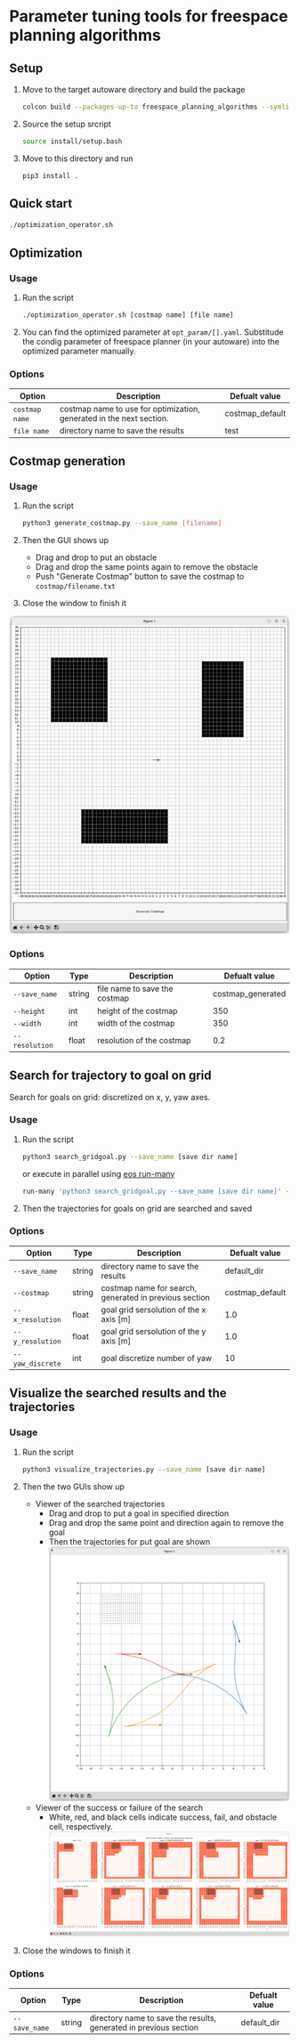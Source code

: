 # Parameter tuning tools for freespace planning algorithms

## Setup

1. Move to the target autoware directory and build the package

   ```sh
   colcon build --packages-up-to freespace_planning_algorithms --symlink-install --cmake-args -DCMAKE_BUILD_TYPE=Release
   ```

2. Source the setup srcript

   ```sh
   source install/setup.bash
   ```

3. Move to this directory and run

   ```sh
   pip3 install .
   ```

## Quick start

```sh
./optimization_operator.sh
```

## Optimization

### Usage

1. Run the script

   ```sh
   ./optimization_operator.sh [costmap name] [file name]
   ```

2. You can find the optimized parameter at `opt_param/[].yaml`. Substitude the condig parameter of freespace planner (in your autoware) into the optimized parameter manually.

### Options

| Option         | Description                                                          | Defualt value   |
| -------------- | -------------------------------------------------------------------- | --------------- |
| `costmap name` | costmap name to use for optimization, generated in the next section. | costmap_default |
| `file name`    | directory name to save the results                                   | test            |

## Costmap generation

### Usage

1. Run the script

   ```sh
   python3 generate_costmap.py --save_name [filename]
   ```

2. Then the GUI shows up
   - Drag and drop to put an obstacle
   - Drag and drop the same points again to remove the obstacle
   - Push "Generate Costmap" button to save the costmap to `costmap/filename.txt`
3. Close the window to finish it

![GUI of costmap generation function](figs/costmap.png)

### Options

| Option         | Type   | Description                   | Defualt value     |
| -------------- | ------ | ----------------------------- | ----------------- |
| `--save_name`  | string | file name to save the costmap | costmap_generated |
| `--height`     | int    | height of the costmap         | 350               |
| `--width`      | int    | width of the costmap          | 350               |
| `--resolution` | float  | resolution of the costmap     | 0.2               |

## Search for trajectory to goal on grid

Search for goals on grid: discretized on x, y, yaw axes.

### Usage

1. Run the script

   ```sh
   python3 search_gridgoal.py --save_name [save dir name]
   ```

   or execute in parallel using [eos run-many](https://github.com/iory/eos/blob/master/eos/run_many.py)

   ```sh
   run-many 'python3 search_gridgoal.py --save_name [save dir name]' -n 10 -j 10
   ```

2. Then the trajectories for goals on grid are searched and saved

### Options

| Option           | Type   | Description                                            | Defualt value   |
| ---------------- | ------ | ------------------------------------------------------ | --------------- |
| `--save_name`    | string | directory name to save the results                     | default_dir     |
| `--costmap`      | string | costmap name for search, generated in previous section | costmap_default |
| `--x_resolution` | float  | goal grid sersolution of the x axis [m]                | 1.0             |
| `--y_resolution` | float  | goal grid sersolution of the y axis [m]                | 1.0             |
| `--yaw_discrete` | int    | goal discretize number of yaw                          | 10              |

## Visualize the searched results and the trajectories

### Usage

1. Run the script

   ```sh
   python3 visualize_trajectories.py --save_name [save dir name]
   ```

2. Then the two GUIs show up
   - Viewer of the searched trajectories
     - Drag and drop to put a goal in specified direction
     - Drag and drop the same point and direction again to remove the goal
     - Then the trajectories for put goal are shown
       ![visualization of searched trajectories](figs/trajectories.png)
   - Viewer of the success or failure of the search
     - White, red, and black cells indicate success, fail, and obstacle cell, respectively.
       ![visualization of search results](figs/results.png)
3. Close the windows to finish it

### Options

| Option        | Type   | Description                                                       | Defualt value |
| ------------- | ------ | ----------------------------------------------------------------- | ------------- |
| `--save_name` | string | directory name to save the results, generated in previous section | default_dir   |
